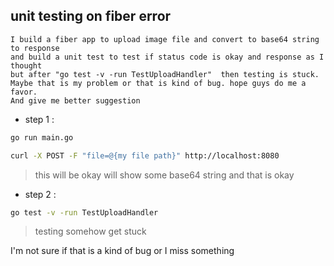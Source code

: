 ## unit testing on fiber error
```
I build a fiber app to upload image file and convert to base64 string to response 
and build a unit test to test if status code is okay and response as I thought
but after "go test -v -run TestUploadHandler"  then testing is stuck.
Maybe that is my problem or that is kind of bug. hope guys do me a favor.
And give me better suggestion 
```
- step 1 : 
```sh
go run main.go
```
```sh
curl -X POST -F "file=@{my file path}" http://localhost:8080  
```
> this will be okay will show some base64 string and that is  okay
- step 2 :
```sh
go test -v -run TestUploadHandler
```
> testing somehow get stuck

I'm not sure if that is a kind of bug or I miss something





